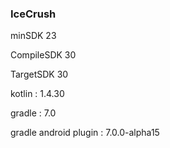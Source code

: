 ### IceCrush 

minSDK 23

CompileSDK 30

TargetSDK 30

kotlin : 1.4.30

gradle : 7.0

gradle android plugin : 7.0.0-alpha15
